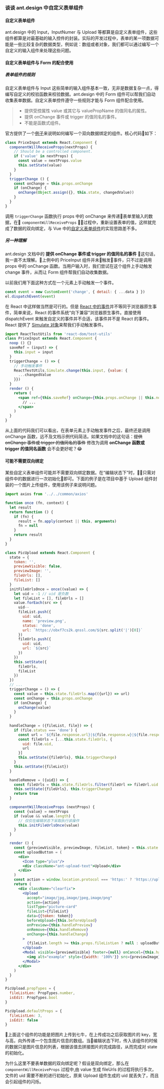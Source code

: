 ### 谈谈 ant.design 中自定义表单组件

#### 自定义表单组件

ant.design 中的 Input，InputNumer 与 Upload 等都算是自定义表单组件，这些组件都算是对最基础的输入控件的封装。实际的开发过程中，表单的某一项数据可能是一些比较复杂的数据类型，例如说：数组或者对象，我们都可以通过编写一个自定义的输入组件来处理这些问题。

#### 自定义表单组件与 Form 的配合使用

##### 表单组件的规则

自定义表单组件与 Input 这些简单的输入组件基本一致，无非是数据复杂一点，得编写自定义的校验函数来校验数据。ant.design 中的 Form 组件可以帮我们自动收集表单数据。自定义表单控件遵守一些规则才能与 Form 组件配合使用。

> - 提供受控属性 value 或其它与 valuePropName 的值同名的属性。
> - 提供 onChange 事件或 trigger 的值同名的事件。
> - 不能是函数式组件。

官方提供了一个[例子](https://codesandbox.io/s/yvwww55mrx)来说明如何编写一个双向数据绑定的组件。核心代码如下：

```js
class PriceInput extends React.Component {
  componentWillReceiveProps(nextProps) {
    // Should be a controlled component.
    if ('value' in nextProps) {
      const value = nextProps.value
      this.setState(value)
    }
  }
  triggerChange () {
    const onChange = this.props.onChange
    if (onChange) {
      onChange(Object.assign({}, this.state, changedValue))
    }
  }
}
```

调用 `triggerChange` 函数执行 props 中的 onChange 来传递表单里输入的数据，在 `componentWillReceiveProps` 过程中，重新设置表单的值，这样就完成了数据的双向绑定，与 Vue 中的[自定义表单组件](https://cn.vuejs.org/v2/guide/components.html#%E4%BD%BF%E7%94%A8%E8%87%AA%E5%AE%9A%E4%B9%89%E4%BA%8B%E4%BB%B6%E7%9A%84%E8%A1%A8%E5%8D%95%E8%BE%93%E5%85%A5%E7%BB%84%E4%BB%B6)的实现思路差不多。

##### 另一种理解

ant.design 文档中的 **提供 onChange 事件或 trigger 的值同名的事件** 这句话，我一直不太理解。上例中的 PriceInput 组件并未触发事件，只不过是调用 props 中的 onChange 函数。当用户输入时，我们尝试在这个组件上手动触发 change 事件，从而让 Form 组件帮我们自动收集数据。

以前我们用下面这种方式在一个元素上手动触发一个事件。

```js
const event = new CustomEvent('change', { detail: { ...data } })
el.dispatchEvent(event)
```

在 React 中这样做当然是可行的。但是 [React 中的事件](https://react.bootcss.com/docs/events.html)并不等同于浏览器原生事件，简单来说，React 的事件系统“向下兼容”浏览器原生事件。直接使用 dispatchEvent 来触发自定义的事件并不合适，该事件并不是 React 的事件。React 提供了 [Simulate 对象](https://reactjs.org/docs/test-utils.html#simulate)来帮我们手动触发事件。

```jsx
import ReactTestUtils from 'react-dom/test-utils'
class PriceInput extends React.Component {
  noop () {}
  saveRef = (input) => {
    this.input = input
  }
  triggerChange = () => {
    // 手动触发事件
    ReactTestUtils.Simulate.change(this.input, {value: {
      ...changedValue
    }})
  }
  render () {
    return (
      <span ref={this.saveRef} onChange={this.props.onChange || this.noop}>
        // ...
      </span>
    )
  }
}
```

从上面的代码我们可以看出，在表单元素上手动触发事件之后，最终还是调用 onChange 函数，远不及文档示例代码简洁。如果文档中的这句话：~~提供 onChange 事件或 trigger 的值同名的事件~~ 修改为调用 **onChange 函数或 trigger 的值同名函数** 会不会更好呢？😂

#### 可能不需要双向绑定

某些自定义表单组件可能并不需要双向绑定数据。在“编辑状态下”时，只需对组件中的数据进行一次初始化即可。下面的例子是在项目中基于 Upload 组件封装的一个图片上传组件，使用该例子来说明问题。

```jsx
import axios from '../../common/axios'

function once (fn, context) {
  let result
  return function () {
    if (fn) {
      result = fn.apply(context || this, arguments)
      fn = null
    }
    return result
  }
}

class PicUpload extends React.Component {
  state = {
    token: '',
    previewVisible: false,
    previewImage: '',
    fileUrls: [],
    fileList: []
  }
  initFileUrlsOnce = once((value) => {
    let uid = -1 // uid 是负数
    let fileList = [], fileUrls = []
    value.forEach(src => {
      uid--
      fileList.push({
        uid: uid,
        name: 'preview.png',
        status: 'done',
        url: `https://obxf7cs2k.qnssl.com/${src.split('|')[0]}`
      })
      fileUrls.push({
        uid: uid,
        url: `${src}`
      })
    })
    this.setState({
      fileUrls,
      fileList
    })
  })
  // ...
  triggerChange = () => {
    const value = this.state.fileUrls.map(({url}) => url)
    const onChange = this.props.onChange
    if (onChange) {
      onChange(value)
    }
  }
  
  handleChange = ({fileList, file}) => {
    if (file.status === 'done') {
      const url = `${file.response.url}|${file.response.w}|${file.response.h}`
      const fileUrls = [...this.state.fileUrls, {
        uid: file.uid,
        url
      }]
      this.setState({fileUrls}, this.triggerChange)
    }
    this.setState({fileList})
  }

  handleRemove = ({uid}) => {
    const fileUrls = this.state.fileUrls.filter(fileUrl => fileUrl.uid !== uid)
    this.setState({fileUrls}, this.triggerChange)
    return true
  }

  componentWillReceiveProps (nextProps) {
    const {value} = nextProps
    if (value && value.length) {
      // 仅仅在编辑状态下采取执行该操作
      this.initFileUrlsOnce(value)
    }
  }

  render () {
    const {previewVisible, previewImage, fileList, token} = this.state
    const uploadButton = (
      <div>
        <Icon type="plus"/>
        <div className="ant-upload-text">Upload</div>
      </div>
    )
    const action = window.location.protocol === 'https:' ? 'https://upload.qbox.me/' : 'http://upload.qiniu.com/'
    return (
      <div className="clearfix">
        <Upload
          accept="image/jpg,image/jpeg,image/png"
          action={action}
          listType="picture-card"
          fileList={fileList}
          data={{token: token}}
          beforeUpload={this.beforeUpload}
          onPreview={this.handlePreview}
          onRemove={this.handleRemove}
          onChange={this.handleChange}
        >
          {fileList.length >= this.props.fileListLen ? null : uploadButton}
        </Upload>
        <Modal visible={previewVisible} footer={null} onCancel={this.handleCancel}>
          <img alt="example" style={{width: '100%'}} src={previewImage}/>
        </Modal>
      </div>
    )
  }
}

PicUpload.propTypes = {
  fileListLen: PropTypes.number,
  isEdit: PropTypes.bool
}

PicUpload.defaultProps = {
  fileListLen: 3,
  isEdit: false
}
```

上面这个组件的功能是把图片上传到七牛，在上传成功之后获取图片的 key，宽与高，向外传递一个包含图片信息的数组。当编辑状态下时，传入该组件的时候的数据只是图片信息的列表，根据该值去拼接图片的完成路径，从而完成对 state 的初始化。

为什么这里不要表单数据的双向绑定呢？假设是双向绑定，那么在 `componentWillReceiveProps` 过程中,由 value 生成 fileUrls 的过程将执行多次，文件的 uid 需要不断的进行初始化，原来 Upload 组件生成的 uid 就丢失了，而且会引起组件的闪烁。

